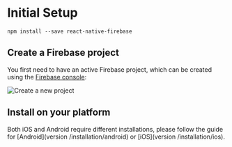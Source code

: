 # Initial Setup

```
npm install --save react-native-firebase
```

## Create a Firebase project

You first need to have an active Firebase project, which can be created using the [Firebase console](https://firebase.google.com/console):

![Create a new project](https://i.imgur.com/KbbamwD.png)

## Install on your platform

Both iOS and Android require different installations, please follow the guide for [Android](version /installation/android) or [iOS](version /installation/ios).
